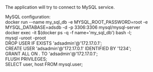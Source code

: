 The application will try to connect to MySQL service.

MySQL configuration:  
docker run --name my_sql_db -e MYSQL_ROOT_PASSWORD=root -e MYSQL_DATABASE=adsdb -d -p 3306:3306 mysql/mysql-server  
docker exec -it $(docker ps -q -f name='my_sql_db') bash -l;  
mysql -uroot -proot  
DROP USER IF EXISTS 'adsadmin'@'172.17.0.1';  
CREATE USER 'adsadmin'@'172.17.0.1' IDENTIFIED BY '1234';  
GRANT ALL ON *.* TO 'adsadmin'@'172.17.0.1';  
FLUSH PRIVILEGES;  
SELECT user, host FROM mysql.user;  
